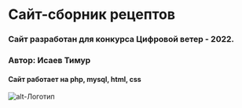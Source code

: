 # Сайт-сборник рецептов
### Сайт разработан для конкурса Цифровой ветер - 2022.
### Автор: Исаев Тимур
#### Сайт работает на php, mysql, html, css

![alt-Логотип](http://digitalwind.ru/images/ru_logo_22.png "Логотип")
